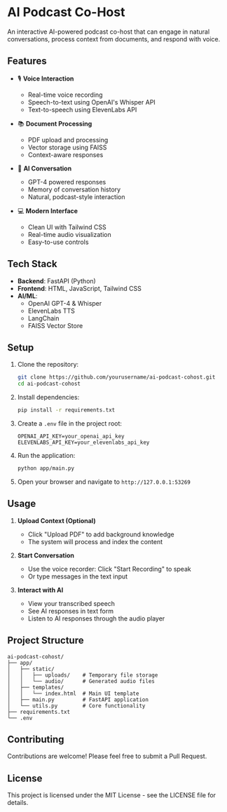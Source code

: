 # AI Podcast Co-Host

An interactive AI-powered podcast co-host that can engage in natural conversations, process context from documents, and respond with voice.

## Features

- 🎙️ **Voice Interaction**
  - Real-time voice recording
  - Speech-to-text using OpenAI's Whisper API
  - Text-to-speech using ElevenLabs API

- 📚 **Document Processing**
  - PDF upload and processing
  - Vector storage using FAISS
  - Context-aware responses

- 🤖 **AI Conversation**
  - GPT-4 powered responses
  - Memory of conversation history
  - Natural, podcast-style interaction

- 💻 **Modern Interface**
  - Clean UI with Tailwind CSS
  - Real-time audio visualization
  - Easy-to-use controls

## Tech Stack

- **Backend**: FastAPI (Python)
- **Frontend**: HTML, JavaScript, Tailwind CSS
- **AI/ML**: 
  - OpenAI GPT-4 & Whisper
  - ElevenLabs TTS
  - LangChain
  - FAISS Vector Store

## Setup

1. Clone the repository:
   ```bash
   git clone https://github.com/yourusername/ai-podcast-cohost.git
   cd ai-podcast-cohost
   ```

2. Install dependencies:
   ```bash
   pip install -r requirements.txt
   ```

3. Create a `.env` file in the project root:
   ```
   OPENAI_API_KEY=your_openai_api_key
   ELEVENLABS_API_KEY=your_elevenlabs_api_key
   ```

4. Run the application:
   ```bash
   python app/main.py
   ```

5. Open your browser and navigate to `http://127.0.0.1:53269`

## Usage

1. **Upload Context (Optional)**
   - Click "Upload PDF" to add background knowledge
   - The system will process and index the content

2. **Start Conversation**
   - Use the voice recorder: Click "Start Recording" to speak
   - Or type messages in the text input

3. **Interact with AI**
   - View your transcribed speech
   - See AI responses in text form
   - Listen to AI responses through the audio player

## Project Structure

```
ai-podcast-cohost/
├── app/
│   ├── static/
│   │   ├── uploads/    # Temporary file storage
│   │   └── audio/      # Generated audio files
│   ├── templates/
│   │   └── index.html  # Main UI template
│   ├── main.py         # FastAPI application
│   └── utils.py        # Core functionality
├── requirements.txt
└── .env
```

## Contributing

Contributions are welcome! Please feel free to submit a Pull Request.

## License

This project is licensed under the MIT License - see the LICENSE file for details.